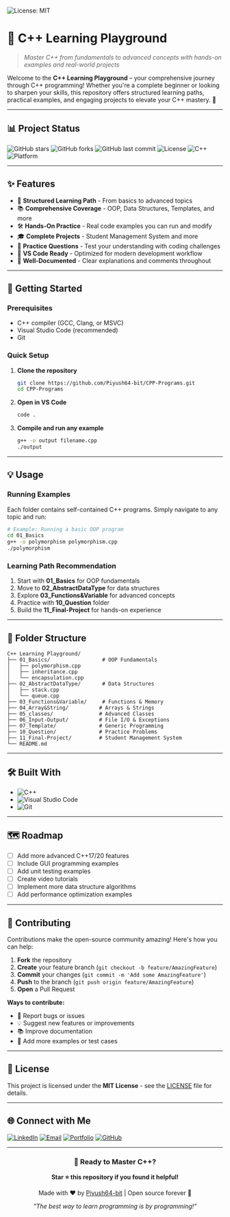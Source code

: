 ![License: MIT](https://img.shields.io/badge/License-MIT-yellow.svg)

# 🚀 C++ Learning Playground
> *Master C++ from fundamentals to advanced concepts with hands-on examples and real-world projects*

Welcome to the **C++ Learning Playground** – your comprehensive journey through C++ programming! Whether you're a complete beginner or looking to sharpen your skills, this repository offers structured learning paths, practical examples, and engaging projects to elevate your C++ mastery. 🌟

---

## 📊 Project Status

![GitHub stars](https://img.shields.io/github/stars/Piyush64-bit/CPP-Programs?style=social)
![GitHub forks](https://img.shields.io/github/forks/Piyush64-bit/CPP-Programs?style=social)
![GitHub last commit](https://img.shields.io/github/last-commit/Piyush64-bit/CPP-Programs)
![License](https://img.shields.io/github/license/Piyush64-bit/CPP-Programs)
![C++](https://img.shields.io/badge/C%2B%2B-17-blue?logo=cplusplus)
![Platform](https://img.shields.io/badge/Platform-Windows%20%7C%20Linux%20%7C%20macOS-lightgrey)

---

## ✨ Features

- 🎯 **Structured Learning Path** - From basics to advanced topics
- 📚 **Comprehensive Coverage** - OOP, Data Structures, Templates, and more
- 🛠️ **Hands-On Practice** - Real code examples you can run and modify
- 🎓 **Complete Projects** - Student Management System and more
- 📝 **Practice Questions** - Test your understanding with coding challenges
- 🔧 **VS Code Ready** - Optimized for modern development workflow
- 📖 **Well-Documented** - Clear explanations and comments throughout

---

## 🚀 Getting Started

### Prerequisites
- C++ compiler (GCC, Clang, or MSVC)
- Visual Studio Code (recommended)
- Git

### Quick Setup
1. **Clone the repository**
   ```bash
   git clone https://github.com/Piyush64-bit/CPP-Programs.git
   cd CPP-Programs
   ```

2. **Open in VS Code**
   ```bash
   code .
   ```

3. **Compile and run any example**
   ```bash
   g++ -o output filename.cpp
   ./output
   ```

---

## 💡 Usage

### Running Examples
Each folder contains self-contained C++ programs. Simply navigate to any topic and run:

```bash
# Example: Running a basic OOP program
cd 01_Basics
g++ -o polymorphism polymorphism.cpp
./polymorphism
```

### Learning Path Recommendation
1. Start with **01_Basics** for OOP fundamentals
2. Move to **02_AbstractDataType** for data structures
3. Explore **03_Functions&Variable** for advanced concepts
4. Practice with **10_Question** folder
5. Build the **11_Final-Project** for hands-on experience

---

## 📁 Folder Structure

```
C++ Learning Playground/
├── 01_Basics/                 # OOP Fundamentals
│   ├── polymorphism.cpp
│   ├── inheritance.cpp
│   └── encapsulation.cpp
├── 02_AbstractDataType/       # Data Structures
│   ├── stack.cpp
│   └── queue.cpp
├── 03_Functions&Variable/     # Functions & Memory
├── 04_Array&String/          # Arrays & Strings
├── 05_classes/               # Advanced Classes
├── 06_Input-Output/          # File I/O & Exceptions
├── 07_Template/              # Generic Programming
├── 10_Question/              # Practice Problems
├── 11_Final-Project/         # Student Management System
└── README.md
```

---

## 🛠️ Built With

- ![C++](https://img.shields.io/badge/C%2B%2B-00599C?style=for-the-badge&logo=cplusplus&logoColor=white)
- ![Visual Studio Code](https://img.shields.io/badge/VS%20Code-007ACC?style=for-the-badge&logo=visualstudiocode&logoColor=white)
- ![Git](https://img.shields.io/badge/Git-F05032?style=for-the-badge&logo=git&logoColor=white)

---

## 🗺️ Roadmap

- [ ] Add more advanced C++17/20 features
- [ ] Include GUI programming examples
- [ ] Add unit testing examples
- [ ] Create video tutorials
- [ ] Implement more data structure algorithms
- [ ] Add performance optimization examples

---

## 🤝 Contributing

Contributions make the open-source community amazing! Here's how you can help:

1. **Fork** the repository
2. **Create** your feature branch (`git checkout -b feature/AmazingFeature`)
3. **Commit** your changes (`git commit -m 'Add some AmazingFeature'`)
4. **Push** to the branch (`git push origin feature/AmazingFeature`)
5. **Open** a Pull Request

**Ways to contribute:**
- 🐛 Report bugs or issues
- 💡 Suggest new features or improvements
- 📚 Improve documentation
- 🧪 Add more examples or test cases

---

## 📄 License

This project is licensed under the **MIT License** - see the [LICENSE](LICENSE) file for details.

---

## 🌐 Connect with Me

[![LinkedIn](https://img.shields.io/badge/LinkedIn-0077B5?style=for-the-badge&logo=linkedin&logoColor=white)](https://linkedin.com/in/yourprofile)
[![Email](https://img.shields.io/badge/Email-D14836?style=for-the-badge&logo=gmail&logoColor=white)](mailto:your.email@example.com)
[![Portfolio](https://img.shields.io/badge/Portfolio-000000?style=for-the-badge&logo=About.me&logoColor=white)](https://yourportfolio.com)
[![GitHub](https://img.shields.io/badge/GitHub-100000?style=for-the-badge&logo=github&logoColor=white)](https://github.com/Piyush64-bit)

---

<div align="center">

### 🎯 Ready to Master C++?
**Star ⭐ this repository if you found it helpful!**

Made with ❤️ by [Piyush64-bit](https://github.com/Piyush64-bit) | Open source forever 🚀

*"The best way to learn programming is by programming!"*

</div>